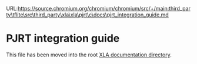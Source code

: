 URL:https://source.chromium.org/chromium/chromium/src/+/main:third_party\tflite\src\third_party\xla\xla\pjrt\c\docs\pjrt_integration_guide.md
# PJRT integration guide

This file has been moved into the root
[XLA documentation directory](https://github.com/openxla/xla/blob/main/docs/pjrt/pjrt_integration.md).
